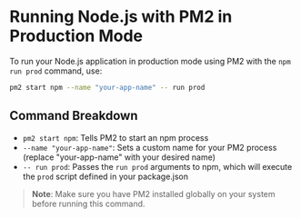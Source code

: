 # Running Node.js with PM2 in Production Mode

To run your Node.js application in production mode using PM2 with the `npm run prod` command, use:

```bash
pm2 start npm --name "your-app-name" -- run prod
```

## Command Breakdown

- `pm2 start npm`: Tells PM2 to start an npm process
- `--name "your-app-name"`: Sets a custom name for your PM2 process (replace "your-app-name" with your desired name)
- `-- run prod`: Passes the `run prod` arguments to npm, which will execute the `prod` script defined in your package.json

> **Note**: Make sure you have PM2 installed globally on your system before running this command.